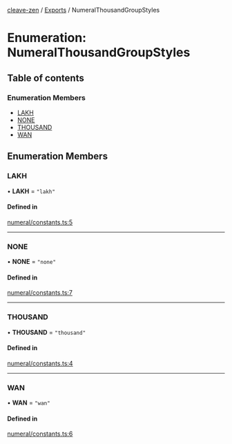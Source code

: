 [cleave-zen](../README.md) / [Exports](../modules.md) / NumeralThousandGroupStyles

# Enumeration: NumeralThousandGroupStyles

## Table of contents

### Enumeration Members

- [LAKH](NumeralThousandGroupStyles.md#lakh)
- [NONE](NumeralThousandGroupStyles.md#none)
- [THOUSAND](NumeralThousandGroupStyles.md#thousand)
- [WAN](NumeralThousandGroupStyles.md#wan)

## Enumeration Members

### LAKH

• **LAKH** = ``"lakh"``

#### Defined in

[numeral/constants.ts:5](https://github.com/nosir/cleave-zen/blob/f242cfd/src/numeral/constants.ts#L5)

___

### NONE

• **NONE** = ``"none"``

#### Defined in

[numeral/constants.ts:7](https://github.com/nosir/cleave-zen/blob/f242cfd/src/numeral/constants.ts#L7)

___

### THOUSAND

• **THOUSAND** = ``"thousand"``

#### Defined in

[numeral/constants.ts:4](https://github.com/nosir/cleave-zen/blob/f242cfd/src/numeral/constants.ts#L4)

___

### WAN

• **WAN** = ``"wan"``

#### Defined in

[numeral/constants.ts:6](https://github.com/nosir/cleave-zen/blob/f242cfd/src/numeral/constants.ts#L6)
